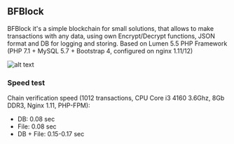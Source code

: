 ## BFBlock
BFBlock it's a simple blockchain for small solutions, that allows to make transactions with any data, using own Encrypt/Decrypt functions, JSON format and DB for logging and storing. Based on Lumen 5.5 PHP Framework (PHP 7.1 + MySQL 5.7 + Bootstrap 4, configured on nginx 1.11/12)

![alt text](http://paybinder.com/img/logo1.png)


### Speed test
Chain verification speed (1012 transactions, CPU Core i3 4160 3.6Ghz, 8Gb DDR3, Nginx 1.11, PHP-FPM):

 - DB: 0.08 sec
 - File: 0.08 sec
 - DB + File: 0.15-0.17 sec

